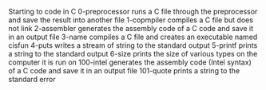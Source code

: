 Starting to code in C
0-preprocessor runs a C file through the preprocessor and save the result into another file
1-copmpiler compiles a C file but does not link
2-assembler generates the assembly code of a C code and save it in an output file
3-name compiles a C file and creates an executable named cisfun
4-puts writes a stream of string to the standard output
5-printf prints a string to the standard output
6-size prints the size of various types on the computer it is run on
100-intel generates the assembly code (Intel syntax) of a C code and save it in an output file
101-quote prints a string to the standard error
